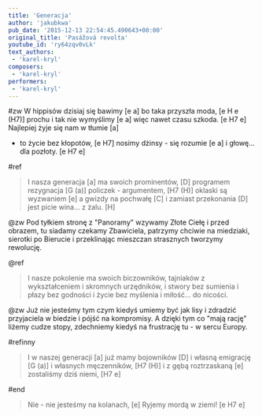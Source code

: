 ```yaml
---
title: 'Generacja'
author: 'jakubkwa'
pub_date: '2015-12-13 22:54:45.490643+00:00'
original_title: 'Pasážová revolta'
youtube_id: 'ry64zqv0vLk'
text_authors:
 - 'karel-kryl'
composers:
 - 'karel-kryl'
performers:
 - 'karel-kryl'
---
```


#zw
W hippisów dzisiaj się bawimy [e a]
bo taka przyszła moda, [e H e (H7)]
prochu i tak nie wymyślimy [e a]
więc nawet czasu szkoda. [e H7 e]
Najlepiej żyje się nam w tłumie [a]
- to życie bez kłopotów, [e H7]
nosimy dżinsy - się rozumie [e a]
i głowę... dla pozłoty. [e H7 e]

#ref
>I nasza generacja [a]
>ma swoich prominentów, [D]
>programem rezygnacja [G (a)]
>policzek - argumentem, [H7 (H)]
>oklaski są wyzwaniem [e]
>a gwizdy na pochwałę [C]
>i zamiast przekonania [D]
>jest picie wina... z żalu. [H]

@zw
Pod tyłkiem stronę z "Panoramy"
wzywamy Złote Ciełę
i przed obrazem, tu siadamy
czekamy Zbawiciela,
patrzymy chciwie na miedziaki,
sierotki po Bierucie
i przeklinając mieszczan strasznych
tworzymy rewolucję.

@ref
>I nasze pokolenie
>ma swoich biczowników,
>tajniaków z wykształceniem
>i skromnych urzędników,
>i stwory bez sumienia
>i płazy bez godności
>i życie bez myślenia
>i miłość... do nicości.

@zw
Już nie jesteśmy tym czym kiedyś
umiemy być jak lisy
i zdradzić przyjaciela w biedzie
i pójść na kompromisy.
A dzięki tym co "mają rację"
liżemy cudze stopy,
zdechniemy kiedyś na frustrację
tu - w sercu Europy.

#refinny
>I w naszej generacji [a]
>już mamy bojowników [D]
>i własną emigrację [G (a)]
>i własnych męczenników, [H7 (H)]
>i z gębą roztrzaskaną [e]
>zostaliśmy dziś niemi, [H7 e]

#end
>Nie - nie jesteśmy na kolanach, [e]
>Ryjemy mordą w ziemi! [e H7 e]